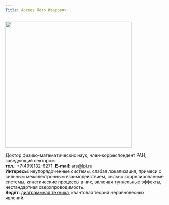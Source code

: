 ```yaml
---
Title: Арсеев Пётр Иварович
---
```


<img src="images/arseev.pi.jpg" height=400>

Доктор физико-математических наук, член-корреспондент РАН, заведующий сектором.<br>
**тел.**: +7(499)132-6271, **E-mail**: [ars@lpi.ru](mailto:ars@lpi.ru)<br>
**Интересы**: неупорядоченные системы, слабая локализация, примеси с сильным межэлектронным взаимодействием, сильно коррелированные системы, кинетические процессы в них, включая туннельные эффекты, нестандартная сверхпроводимость.<br>
**Ведёт**: [диаграммная техника](%base_url%?study%2Fplan%2Fdiagtech), квантовая теория неравновесных явлений.
